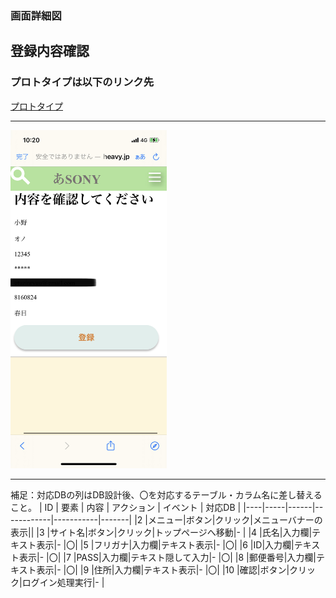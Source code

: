 ### 画面詳細図
## 登録内容確認
### プロトタイプは以下のリンク先
[プロトタイプ](https://www.figma.com/file/5bAHMcKrDB8THLNT72si3d/%E7%94%BB%E9%9D%A2?node-id=0%3A1)
*****
<img src="./image/kakuninn.png" width="250">

*****

補足：対応DBの列はDB設計後、〇を対応するテーブル・カラム名に差し替えること。
| ID | 要素 | 内容 | アクション | イベント | 対応DB |
|----|-----|------|------------|-----------|-------|
|2   |メニュー|ボタン|クリック|メニューバナーの表示||
|3   |サイト名|ボタン|クリック|トップページへ移動|-       |
|4   |氏名|入力欄|テキスト表示|-       |〇|
|5   |フリガナ|入力欄|テキスト表示|-       |〇|
|6   |ID|入力欄|テキスト表示|-       |〇|
|7   |PASS|入力欄|テキスト隠して入力|-       |〇|
|8   |郵便番号|入力欄|テキスト表示|-       |〇|
|9   |住所|入力欄|テキスト表示|-       |〇|
|10   |確認|ボタン|クリック|ログイン処理実行|-       |
